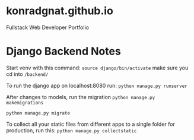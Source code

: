 # konradgnat.github.io

Fullstack Web Developer Portfolio

# Django Backend Notes

Start venv with this command:
`source django/bin/activate`
make sure you cd into `/backend/`

To run the django app on localhost:8080 run:
`python manage.py runserver`

After changes to models, run the migration
`python manage.py makemigrations`

`python manage.py migrate`

To collect all your static files from different apps to a single folder for production, run this:
`python manage.py collectstatic`
